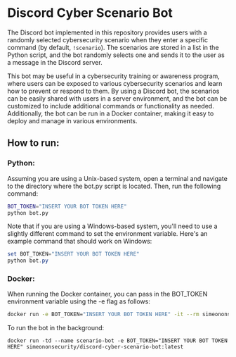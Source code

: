 

# Discord Cyber Scenario Bot

The Discord bot implemented in this repository provides users with a randomly selected cybersecurity scenario when they enter a specific command (by default, `!scenario`). The scenarios are stored in a list in the Python script, and the bot randomly selects one and sends it to the user as a message in the Discord server.

This bot may be useful in a cybersecurity training or awareness program, where users can be exposed to various cybersecurity scenarios and learn how to prevent or respond to them. By using a Discord bot, the scenarios can be easily shared with users in a server environment, and the bot can be customized to include additional commands or functionality as needed. Additionally, the bot can be run in a Docker container, making it easy to deploy and manage in various environments.

## How to run:
### Python:
Assuming you are using a Unix-based system, open a terminal and navigate to the directory where the bot.py script is located. Then, run the following command:
```bash
BOT_TOKEN="INSERT YOUR BOT TOKEN HERE"
python bot.py
```
Note that if you are using a Windows-based system, you'll need to use a slightly different command to set the environment variable. Here's an example command that should work on Windows:
```powershell
set BOT_TOKEN="INSERT YOUR BOT TOKEN HERE"
python bot.py
```

### Docker:
When running the Docker container, you can pass in the BOT_TOKEN environment variable using the -e flag as follows:

```bash
docker run -e BOT_TOKEN="INSERT YOUR BOT TOKEN HERE" -it --rm simeononsecurity/discord-cyber-scenario-bot:latest
```

To run the bot in the background:
```
docker run -td --name scenario-bot -e BOT_TOKEN="INSERT YOUR BOT TOKEN HERE" simeononsecurity/discord-cyber-scenario-bot:latest
```